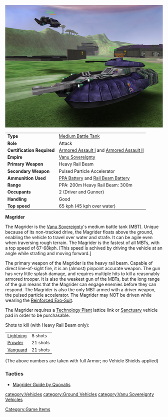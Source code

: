 ![](images/Magrider.jpg "Magrider.jpg")

|                            |                                                                                                                 |
| -------------------------- | --------------------------------------------------------------------------------------------------------------- |
| **Type**                   | [Medium Battle Tank](Medium_Battle_Tank.md "wikilink")                                                          |
| **Role**                   | Attack                                                                                                          |
| **Certification Required** | [Armored Assault I](Armored_Assault_I.md "wikilink") and [Armored Assault II](Armored_Assault_II.md "wikilink") |
| **Empire**                 | [Vanu Sovereignty](Vanu_Sovereignty.md "wikilink")                                                              |
| **Primary Weapon**         | Heavy Rail Beam                                                                                                 |
| **Secondary Weapon**       | Pulsed Particle Accelerator                                                                                     |
| **Ammunition Used**        | [PPA Battery](PPA_Battery.md "wikilink") and [Rail Beam Battery](Rail_Beam_Battery.md "wikilink")               |
| **Range**                  | PPA: 200m Heavy Rail Beam: 300m                                                                                 |
| **Occupants**              | 2 (Driver and Gunner)                                                                                           |
| **Handling**               | Good                                                                                                            |
| **Top speed**              | 65 kph (45 kph over water)                                                                                      |

**Magrider**

The Magrider is the [Vanu Sovereignty](Vanu_Sovereignty.md "wikilink")'s
medium battle tank (MBT). Unique because of its non-tracked drive, the
Magrider floats above the ground, enabling the vehicle to travel over
water and strafe. It can be agile even when traversing rough terrain.
The Magrider is the fastest of all MBTs, with a top speed of 67-68kph.
\[This speed is achived by driving the vehicle at an angle while
strafing and moving forward.\]

The primary weapon of the Magrider is the heavy rail beam. Capable of
direct line-of-sight fire, it is an (almost) pinpoint accurate weapon.
The gun has very little splash damage, and requires multiple hits to
kill a reasonably armored trooper. It is also the weakest gun of the
MBTs, but the long range of the gun means that the Magrider can engage
enemies before they can respond. The Magrider is also the only MBT armed
with a driver weapon, the pulsed particle accelerator. The Magrider may
NOT be driven while wearing the [Reinforced
Exo-Suit](Reinforced_Exo.$1.md "wikilink").

The Magrider requires a [Technology Plant](Technology_Plant.md "wikilink")
lattice link or [Sanctuary](Sanctuary.md "wikilink") vehicle pad in order
to be purchasable.

Shots to kill (with Heavy Rail Beam only):

|                                      |          |
| ------------------------------------ | -------- |
| [Lightning](Lightning.md "wikilink") | 8 shots  |
| [Prowler](Prowler.md "wikilink")     | 21 shots |
| [Vanguard](Vanguard.md "wikilink")   | 21 shots |

(The above numbers are taken with full Armor; no Vehicle Shields
applied)

<H3>

Tactics

</H3>

- [Magrider Guide by Quovatis](Magrider_Guide_by_Quovatis.md "wikilink")

[category:Vehicles](category:Vehicles.md "wikilink") [category:Ground
Vehicles](category:Ground_Vehicles.md "wikilink") [category:Vanu
Sovereignty Vehicles](category:Vanu_Sovereignty_Vehicles.md "wikilink")

[Category:Game Items](Category:Game_Items.md "wikilink")
